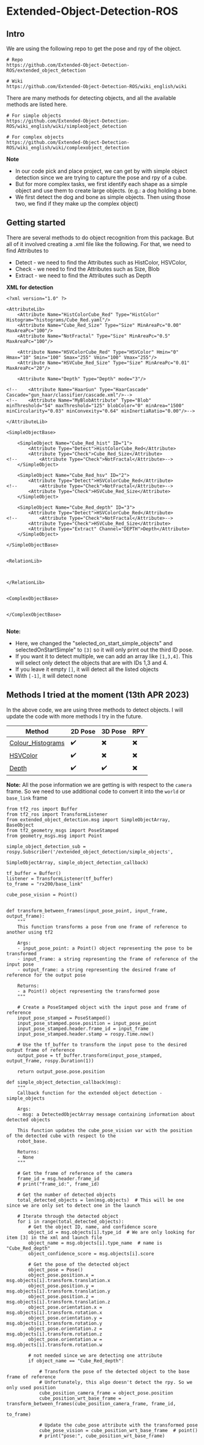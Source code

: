 # Extended-Object-Detection-ROS 

## Intro

We are using the following repo to get the pose and rpy of the object.
```
# Repo
https://github.com/Extended-Object-Detection-ROS/extended_object_detection

# Wiki
https://github.com/Extended-Object-Detection-ROS/wiki_english/wiki
```

There are many methods for detecting objects, and all the available methods are listed here.
```
# For simple objects
https://github.com/Extended-Object-Detection-ROS/wiki_english/wiki/simpleobject_detection

# For complex objects
https://github.com/Extended-Object-Detection-ROS/wiki_english/wiki/complexobject_detection
```

**Note**

- In our code pick and place project, we can get by with simple object detection since we are trying to capture the pose and rpy of a cube.
- But for more complex tasks, we first identify each shape as a simple object and use them to create large objects. (e.g.: a dog holding a bone. 
- We first detect the dog and bone as simple objects. Then using those two, we find if they make up the complex object)


## Getting started

There are several methods to do object recognition from this package. But all of it involved creating a .xml file like the following. For that, we need to find  Attributes to

- Detect - we need to find the Attributes such as HistColor, HSVColor, 
- Check -  we need to find the Attributes such as Size, Blob
- Extract -  we need to find the Attributes such as Depth


**XML for detection**

```
<?xml version="1.0" ?>

<AttributeLib>
    <Attribute Name="HistColorCube_Red" Type="HistColor" Histogram="histograms/Cube_Red.yaml"/>
    <Attribute Name="Cube_Red_Size" Type="Size" MinAreaPc="0.00" MaxAreaPc="100"/>
    <Attribute Name="NotFractal" Type="Size" MinAreaPc="0.5" MaxAreaPc="100"/>

    <Attribute Name="HSVColorCube_Red" Type="HSVColor" Hmin="0" Hmax="10" Smin="100" Smax="255" Vmin="100" Vmax="255"/>
    <Attribute Name="HSVCube_Red_Size" Type="Size" MinAreaPc="0.01" MaxAreaPc="20"/>

    <Attribute Name="Depth" Type="Depth" mode="3"/>

<!--    <Attribute Name="HaarGun" Type="HaarCascade" Cascade="gun_haar/classifier/cascade.xml"/>-->
<!--    <Attribute Name="MyBlobAttribute" Type="Blob" minThreshold="54" maxThreshold="125" blobColor="0" minArea="1500" minCircularity="0.03" minConvexity="0.64" minInertiaRatio="0.00"/>-->

</AttributeLib>

<SimpleObjectBase>

    <SimpleObject Name="Cube_Red_hist" ID="1">
        <Attribute Type="Detect">HistColorCube_Red</Attribute>
        <Attribute Type="Check">Cube_Red_Size</Attribute>
<!--        <Attribute Type="Check">NotFractal</Attribute>-->
    </SimpleObject>

    <SimpleObject Name="Cube_Red_hsv" ID="2">
        <Attribute Type="Detect">HSVColorCube_Red</Attribute>
<!--        <Attribute Type="Check">NotFractal</Attribute>-->
        <Attribute Type="Check">HSVCube_Red_Size</Attribute>
    </SimpleObject>

    <SimpleObject Name="Cube_Red_depth" ID="3">
        <Attribute Type="Detect">HSVColorCube_Red</Attribute>
<!--        <Attribute Type="Check">NotFractal</Attribute>-->
        <Attribute Type="Check">HSVCube_Red_Size</Attribute>
        <Attribute Type="Extract" Channel="DEPTH">Depth</Attribute>
    </SimpleObject>

</SimpleObjectBase>


<RelationLib>



</RelationLib>


<ComplexObjectBase>


</ComplexObjectBase>


```


**Note:** 
- Here, we changed the "selected_on_start_simple_objects" and selectedOnStartSimple" to `[3]` so it will only print out the third ID pose. 
- If you want it to detect multiple, we can add an array like `[1,3,4]`. This will select only detect the objects that are with IDs 1,3 and 4.
- If you leave it empty `[]`, it will detect all the listed objects
- With `[-1]`, it will detect none

## Methods I tried at the moment (13th APR 2023)

In the above code, we are using three methods to detect objects. I will update the code with more methods I try in the future.

| Method            | 2D Pose   | 3D Pose  | RPY   |
| -----------       | --------  | -------- | ----- |
| [Colour_Histograms](https://github.com/ncbdrck/extended_Object_detection_testing/blob/main/object_pose_estimation/ColourHistograms.md) |  ✔️       | ✖️     | ✖️    |
| [HSVColor](https://github.com/ncbdrck/extended_Object_detection_testing/blob/main/object_pose_estimation/HSVColor.md)          |  ✔️       | ✖️        | ✖️    |
| [Depth](https://github.com/ncbdrck/extended_Object_detection_testing/blob/main/object_pose_estimation/DepthAttribute.md)             |  ✔️       | ✔️        | ✖️    |

**Note:** All the pose information we are getting is with respect to the `camera` frame. So we need to use additional code to convert it into the `world` or `base_link` frame

```
from tf2_ros import Buffer
from tf2_ros import TransformListener
from extended_object_detection.msg import SimpleObjectArray, BaseObject
from tf2_geometry_msgs import PoseStamped
from geometry_msgs.msg import Point

simple_object_detection_sub = rospy.Subscriber('/extended_object_detection/simple_objects',
                                                            SimpleObjectArray, simple_object_detection_callback)

tf_buffer = Buffer()
listener = TransformListener(tf_buffer)
to_frame = "rx200/base_link"

cube_pose_vision = Point()


def transform_between_frames(input_pose_point, input_frame, output_frame):
    """
    This function transforms a pose from one frame of reference to another using tf2

    Args:
    - input_pose_point: a Point() object representing the pose to be transformed
    - input_frame: a string representing the frame of reference of the input pose
    - output_frame: a string representing the desired frame of reference for the output pose

    Returns:
    - a Point() object representing the transformed pose
    """

    # Create a PoseStamped object with the input pose and frame of reference
    input_pose_stamped = PoseStamped()
    input_pose_stamped.pose.position = input_pose_point
    input_pose_stamped.header.frame_id = input_frame
    input_pose_stamped.header.stamp = rospy.Time.now()

    # Use the tf_buffer to transform the input pose to the desired output frame of reference
    output_pose = tf_buffer.transform(input_pose_stamped, output_frame, rospy.Duration(1))

    return output_pose.pose.position

def simple_object_detection_callback(msg):
    """
    Callback function for the extended object detection - simple_objects

    Args:
    - msg: a DetectedObjectArray message containing information about detected objects

    This function updates the cube_pose_vision var with the position of the detected cube with respect to the
    robot_base.

    Returns:
    - None
    """

    # Get the frame of reference of the camera
    frame_id = msg.header.frame_id
    # print("frame_id:", frame_id)

    # Get the number of detected objects
    total_detected_objects = len(msg.objects)  # This will be one since we are only set to detect one in the launch

    # Iterate through the detected object
    for i in range(total_detected_objects):
        # Get the object ID, name, and confidence score
        object_id = msg.objects[i].type_id  # We are only looking for item [3] in the xml and launch file
        object_name = msg.objects[i].type_name  # name is "Cube_Red_depth"
        object_confidence_score = msg.objects[i].score

        # Get the pose of the detected object
        object_pose = Pose()
        object_pose.position.x = msg.objects[i].transform.translation.x
        object_pose.position.y = msg.objects[i].transform.translation.y
        object_pose.position.z = msg.objects[i].transform.translation.z
        object_pose.orientation.x = msg.objects[i].transform.rotation.x
        object_pose.orientation.y = msg.objects[i].transform.rotation.y
        object_pose.orientation.z = msg.objects[i].transform.rotation.z
        object_pose.orientation.w = msg.objects[i].transform.rotation.w

        # not needed since we are detecting one attribute
        if object_name == "Cube_Red_depth":

            # Transform the pose of the detected object to the base frame of reference
            # Unfortunately, this algo doesn't detect the rpy. So we only used position
            cube_position_camera_frame = object_pose.position
            cube_position_wrt_base_frame = transform_between_frames(cube_position_camera_frame, frame_id,
                                                                         to_frame)

            # Update the cube_pose attribute with the transformed pose
            cube_pose_vision = cube_position_wrt_base_frame  # point()
            # print("pose:", cube_position_wrt_base_frame)



```
